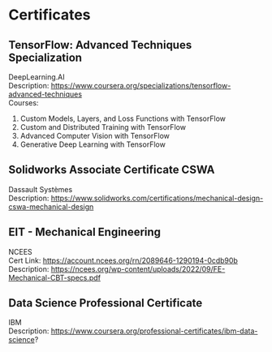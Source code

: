 # Certificates

## TensorFlow: Advanced Techniques Specialization
DeepLearning.AI <br />
Description: https://www.coursera.org/specializations/tensorflow-advanced-techniques <br />
Courses: <br />
1) Custom Models, Layers, and Loss Functions with TensorFlow <br />
2) Custom and Distributed Training with TensorFlow <br />
3) Advanced Computer Vision with TensorFlow <br />
4) Generative Deep Learning with TensorFlow <br />

## Solidworks Associate Certificate CSWA
Dassault Systèmes <br />
Description: https://www.solidworks.com/certifications/mechanical-design-cswa-mechanical-design

## EIT - Mechanical Engineering
NCEES <br />
Cert Link: https://account.ncees.org/rn/2089646-1290194-0cdb90b <br />
Description: https://ncees.org/wp-content/uploads/2022/09/FE-Mechanical-CBT-specs.pdf 

## Data Science Professional Certificate
IBM <br />
Description: https://www.coursera.org/professional-certificates/ibm-data-science?

